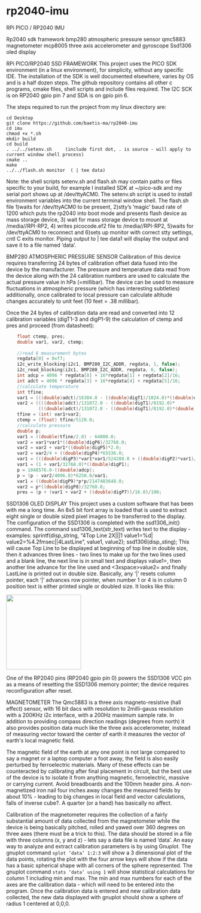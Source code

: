 # rp2040-imu
RPi PICO / RP2040 IMU

Rp2040 sdk framework
bmp280 atmospheric pressure sensor
qmc5883 magnetometer 
mcp8005 three axis accelerometer and gyroscope
Ssd1306 oled display

RPi PICO/RP2040 SSD FRAMEWORK
This project uses the PICO SDK environment (in a linux environment), for simplicity, without any specific IDE. The installation of the SDK is well documented elsewhere, varies by OS and is a half dozen steps. The github repository contains all other c programs, cmake files, shell scripts and include files required. The I2C SCK is on RP2040 gpio pin 7 and SDA is on gpio pin 6.

The steps required to run the project from my linux directory are:
```
cd Desktop
git clone https://github.com/baetis-ma/rp2040-imu
cd imu
chmod +x *.sh
mkdir build
cd build
. ../../setenv.sh     (include first dot, . is source - will apply to current window shell process)
cmake ..
make
../../flash.sh monitor  ( | tee data)
```
Note: the shell scripts setenv.sh and flash.sh may contain paths or files specific to your build, for example I installed SDK at ~/pico-sdk and my serial port shows up at /dev/ttyACM0.
The setenv.sh script is used to install environment variables into the current terminal window shell. The flash.sh file 1)waits for /dev/ttyACM0 to be present, 2)stty’s ‘magic’ baud rate of 1200 which puts the rp2040 into boot mode and presents flash device as mass storage device, 3) wait for mass storage device to mount at /media/<name>/RPI-RP2, 4) writes picocode.ef2 file to /media/<name>/RPI-RP2, 5)waits for /dev/ttyACM0 to reconnect and 6)sets up monitor with correct stty settings, cntl C exits monitor. Piping output to | tee data1 will display the output and save it to a file named ‘data’.

BMP280 ATMOSPHERIC PRESSURE SENSOR
Calibration of this device requires transferring 24 bytes of calibration offset data fused into the device by the manufacturer. The pressure and temperature data read from the device along with the 24 calibration numbers are used to calculate the actual pressure value in hPa (=millibar). The device can be used to measure fluctuations in atmospheric pressure (which has interesting subtleties) additionally, once calibrated to local pressure can calculate altitude changes accurately to unit feet (10 feet = .38 millibar).

Once the 24 bytes of calibration data are read and converted into 12 calibration variables (digT1-3 and digP1-9) the calculation of ctemp and pres and proceed (from datasheet):
```C
    float ctemp, pres;
    double var1, var2, ctemp;
    
    //read 6 measurement bytes 
    regdata[0] = 0xf7;
    i2c_write_blocking(i2c1, BMP280_I2C_ADDR, regdata, 1, false); 
    i2c_read_blocking(i2c1, BMP280_I2C_ADDR, regdata, 6, false);
    int adcp = 4096 * regdata[0] + 16*regdata[1] + regdata[2]/16;
    int adct = 4096 * regdata[3] + 16*regdata[4] + regdata[5]/16;
    //calculate temperature
    int tfine;
    var1 = (((double)adct)/16384.0 - ((double)digT1)/1024.0)*((double)digT2);
    var2 = ((((double)adct)/131072.0 - ((double)digT1)/8192.0)*
            (((double)adct)/131072.0 - ((double)digT1)/8192.0)*(double)digT3);
    tfine = (int) var1+var2;
    ctemp = (float) tfine/5120.0;
    //calculate pressure
    double p;
    var1 = ((double)tfine/2.0) - 64000.0;
    var2 = var1*var1*((double)digP6)/32768.0;
    var2 = var2 + var1*((double)digP5)*2.0;
    var2 = var2/4 + ((double)digP4)*65536.0;
    var1 = (((double)digP3)*var1*var1/524288.0 + ((double)digP2)*var1)/524288.0;
    var1 = (1 + var1/32768.0)*((double)digP1);
    p = 1048576.0-((double)adcp);
    p = (p - var2/4096.0)*6250.0/var1;
    var1 = ((double)digP9)*p*p/2147483648.0;
    var2 = p*((double)digP8)/32768.0;
    pres = (p + (var1 + var2 + ((double)digP7))/16.0)/100;
```

SSD1306 OLED DISPLAY
This project uses a custom software that has been with me a long time. An 8x5 bit font array is loaded that is used to extract eight single or double sized pixel images to be transferred to the display. The configuration of the SSD1306 is completed with the ssd1306_init() command. The command ssd1306_text(str_text) writes text to the display - examples:
   sprintf(disp_string, “4Top Line 2X|||1  value1=%d|   value2=%4.2fmsec||4LastLine”, value1, value2);
   ssd1306(disp_sting);
This will cause Top Line to be displayed at beginning of top line in double size, then it advances three lines - two lines to make up for the two lines used and a blank line, the next line is in small text and displays <space>value1=<value1>, then another line advance for the line used and <3xspace>value2=<value2 float> and finally LastLine is printed out in double size. Basically, any ‘|’ resets column pointer, each ‘|’ advances row pointer, when number 1 or 4 is in column 0 position text is either printed single or doubled size. It looks like this:

<img src="https://user-images.githubusercontent.com/32702163/225639441-afbaed19-081f-4ff9-8ac0-c9b88f4c7ab9.png" width="200"/>

One of the RP2040 pins (RP2040 gpio pin 0)  powers the SSD1306 VCC pin as a means of resetting the SSD1306 memory pointer; the device requires reconfiguration after reset.

MAGNETOMETER
The Qmc5883 is a three axis magneto-resistive (hall effect) sensor, with 16 bit dacs with resolution to 2milli-gauss resolution with a 200KHz i2c interface, with a 200Hz maximum sample rate. In addition to providing compass direction readings (degrees from north) it also provides position data much like the three axis accelerometer, instead of measuring vector toward the center of earth it measures the vector of earth's local magnetic field.

The magnetic field of the earth at any one point is not large compared to say a magnet or a laptop computer a foot away, the field is also easily perturbed by ferroelectric materials. Many of these effects can be counteracted by calibrating after final placement in circuit, but the best use of the device is to isolate it from anything magnetic, ferroelectric, massive  or carrying current. Avoid breadboards and the 100mm header pins. A non-magnetized iron nail four inches away changes the measured fields by about 10% - leading to big changes in local field and vector calculations, falls of inverse cube?. A quarter (or a hand) has basically no affect.

Calibration of the magnetometer requires the collection of a fairly substantial amount of data collected from the magnetometer while the device is being basically pitched, rolled and yawed over 360 degrees on three axes (there must be a trick to this). The data should be stored in a file with three columns (x, y and z) - lets say a data file is named ‘data’. An easy way to analyze and extract calibration parameters is by using Gnuplot. The gnuplot command `splot ‘data’ 1:2:3` will show a 3 dimensional plot of the data points, rotating the plot with the four arrow keys will show if the data has a basic spherical shape with all corners of the sphere represented. The gnuplot command `stats ‘data’ using 1` will show statistical calculations for column 1 including min and max. The min and max numbers for each of the axes are the calibration data - which will need to be entered into the program. Once the calibration data is entered and new calibration data collected, the new data displayed with gnuplot should show a sphere of radius 1 centered at 0,0,0.


